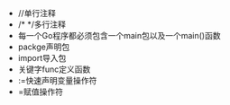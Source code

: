 * //单行注释
* /* */多行注释
* 每一个Go程序都必须包含一个main包以及一个main()函数
* packge声明包
* import导入包
* 关键字func定义函数
* :=快速声明变量操作符
* =赋值操作符
